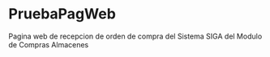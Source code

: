 # PruebaPagWeb
Pagina web de recepcion de orden de compra
del Sistema SIGA del Modulo de  Compras  Almacenes
